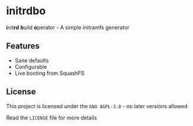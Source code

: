 # initrdbo
**i**nit**rd** **b**uild **o**perator - A simple initramfs generator

## Features
- Sane defaults
- Configurable
- Live booting from SquashFS

## License
This project is licensed under the `GNU AGPL-3.0` - no later versions allowed

Read the `LICENSE` file for more details
